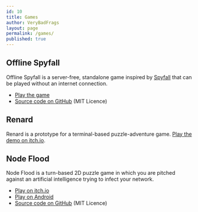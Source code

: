 ```yaml
---
id: 10
title: Games
author: VeryBadFrags
layout: page
permalink: /games/
published: true
---
```

## Offline Spyfall

Offline Spyfall is a server-free, standalone game inspired by [Spyfall](https://hwint.ru/portfolio-item/spyfall/) that can be played without an internet connection.

* [Play the game](https://spy.verybadfrags.com)
* [Source code on GitHub](https://github.com/VeryBadFrags/offline-spy) (MIT Licence)

## Renard

Renard is a prototype for a terminal-based puzzle-adventure game.
[Play the demo on itch.io](https://verybadfrags.itch.io/renard).

## Node Flood

Node Flood is a turn-based 2D puzzle game in which you are pitched  against an artificial intelligence trying to infect your network.

* [Play on itch.io](https://verybadfrags.itch.io/node-flood)
* [Play on Android](https://play.google.com/store/apps/details?id=com.vourch.nodeflood)
* [Source code on GitHub](https://github.com/VeryBadFrags/NodeFlood) (MIT Licence)
